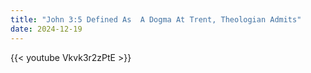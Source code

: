 ```yaml
---
title: "John 3:5 Defined As  A Dogma At Trent, Theologian Admits"
date: 2024-12-19
---
```


{{< youtube Vkvk3r2zPtE >}}

